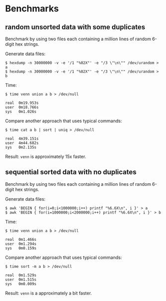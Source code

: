 # Benchmarks


## random unsorted data with some duplicates

Benchmark by using two files each containing a million lines of random 6-digit hex strings.

Generate data files:

    $ hexdump -n 30000000 -v -e '/1 "%02X"' -e "/3 \"\n\"" /dev/urandom > a
    $ hexdump -n 30000000 -v -e '/1 "%02X"' -e "/3 \"\n\"" /dev/urandom > b

Time:

    $ time venn union a b > /dev/null

    real  0m19.953s
    user  0m18.766s
    sys   0m1.026s

Compare another approach that uses typical commands:

    $ time cat a b | sort | uniq > /dev/null

    real  4m39.151s
    user  4m44.682s
    sys   0m2.135s

Result: `venn` is approximately 15x faster.


## sequential sorted data with no duplicates

Benchmark by using two files each containing a million lines of random 6-digit hex strings.

Generate data files:

    $ awk 'BEGIN { for(i=0;i<1000000;i++) printf "%6.6X\n", i }' > a
    $ awk 'BEGIN { for(i=1000000;i<2000000;i++) printf "%6.6X\n", i }' > b

Time:

    $ time venn union a b > /dev/null

    real  0m1.466s
    user  0m1.294s
    sys	  0m0.159s

Compare another approach that uses typical commands:

    $ time sort -m a b > /dev/null

    real  0m1.529s
    user  0m1.515s
    sys   0m0.009s

Result: `venn` is a approximately a bit faster.
